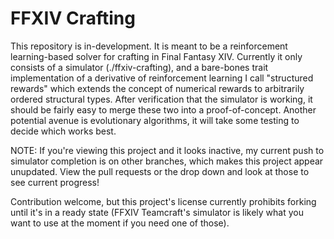 FFXIV Crafting
==============

This repository is in-development. It is meant to be a reinforcement learning-based solver for crafting in Final Fantasy XIV. Currently it only consists of a simulator (./ffxiv-crafting), and a bare-bones trait implementation of a derivative of reinforcement learning I call "structured rewards" which extends the concept of numerical rewards to arbitrarily ordered structural types. After verification that the simulator is working, it should be fairly easy to merge these two into a proof-of-concept. Another potential avenue is evolutionary algorithms, it will take some testing to decide which works best.

NOTE: If you're viewing this project and it looks inactive, my current push to simulator completion is on other branches, which makes this project appear unupdated. View the pull requests or the drop down and look at those to see current progress!

Contribution welcome, but this project's license currently prohibits forking until it's in a ready state (FFXIV Teamcraft's simulator is likely what you want to use at the moment if you need one of those).
